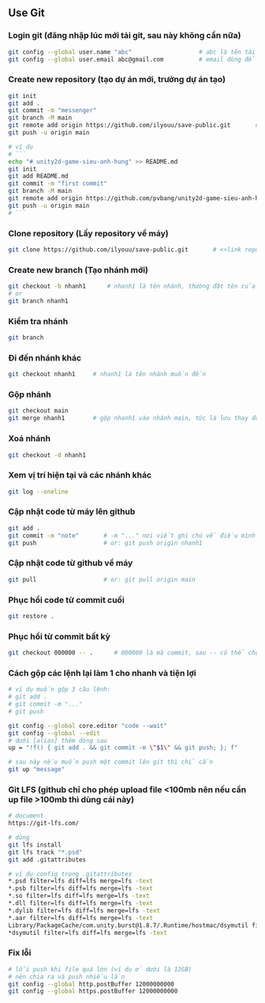 ## Use Git

### Login git (đăng nhập lúc mới tải git, sau này không cần nữa)
```bash
git config --global user.name "abc"                   # abc là tên tài khoản git, cần vào github để tạo tài khoản trước
git config --global user.email abc@gmail.com          # email dùng để đăng ký tài khoản trên
```

### Create new repository (tạo dự án mới, trưởng dự án tạo)
```bash
git init
git add .
git commit -m "messenger"
git branch -M main
git remote add origin https://github.com/ilyouu/save-public.git       # <<link repository>>.git
git push -u origin main

# ví dụ
# ```
echo "# unity2d-game-sieu-anh-hung" >> README.md
git init
git add README.md
git commit -m "first commit"
git branch -M main
git remote add origin https://github.com/pvbang/unity2d-game-sieu-anh-hung.git
git push -u origin main
# ```
```

### Clone repository (Lấy repository về máy)
```bash
git clone https://github.com/ilyouu/save-public.git       # <<link repository>>.git
```

### Create new branch (Tạo nhánh mới)
```bash
git checkout -b nhanh1      # nhanh1 là tên nhánh, thường đặt tên của bản thân hoặc tính năng mới, ví dụ feature/cat-class
# or
git branch nhanh1
```

### Kiểm tra nhánh
```bash
git branch
```

### Đi đến nhánh khác
```bash
git checkout nhanh1     # nhanh1 là tên nhánh muốn đến
```

### Gộp nhánh
```bash
git checkout main
git merge nhanh1        # gộp nhanh1 vào nhánh main, tức là lưu thay đổi từ nhanh1 vào main
```

### Xoá nhánh
```bash
git checkout -d nhanh1
```

### Xem vị trí hiện tại và các nhánh khác
```bash
git log --oneline
```

### Cập nhật code từ máy lên github
```bash
git add .
git commit -m "note"       # -m "..." nơi viết ghi chú về điều mình vừa thực hiện, ví dụ: git commit -m "Fix: missing eat function" 
git push                   # or: git push origin nhanh1
```
### Cập nhật code từ github về máy
```bash
git pull                   # or: git pull origin main
```

### Phục hồi code từ commit cuối
```bash
git restore .
```

### Phục hồi từ commit bất kỳ
```bash
git checkout 000000 -- .      # 000000 là mã commit, sau -- có thể chọn file muốn phục hồi
```


### Cách gộp các lệnh lại làm 1 cho nhanh và tiện lợi
```bash
# ví dụ muốn gộp 3 câu lệnh: 
# git add . 
# git commit -m "..."
# git push

git config --global core.editor "code --wait"
git config --global --edit
# dưới [alias] thêm dòng sau 
up = "!f() { git add . && git commit -m \"$1\" && git push; }; f"

# sau này nếu muốn push một commit lên git thì chỉ cần
git up "message"
```

### Git LFS (github chỉ cho phép upload file <100mb nên nếu cần up file >100mb thì dùng cái này)
```bash
# document
https://git-lfs.com/

# dùng
git lfs install
git lfs track "*.psd"
git add .gitattributes

# ví dụ config trong .gitattributes
*.psd filter=lfs diff=lfs merge=lfs -text
*.psb filter=lfs diff=lfs merge=lfs -text
*.so filter=lfs diff=lfs merge=lfs -text
*.dll filter=lfs diff=lfs merge=lfs -text
*.dylib filter=lfs diff=lfs merge=lfs -text
*.aar filter=lfs diff=lfs merge=lfs -text
Library/PackageCache/com.unity.burst@1.8.7/.Runtime/hostmac/dsymutil filter=lfs diff=lfs merge=lfs -text
*dsymutil filter=lfs diff=lfs merge=lfs -text
```

### Fix lỗi
```bash
# lỗi push khi file quá lớn (ví dụ ở dưới là 12GB)
# nên chia ra và push nhiều lần 
git config --global http.postBuffer 12000000000
git config --global https.postBuffer 12000000000
```